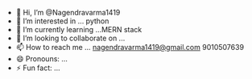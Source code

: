 - 👋 Hi, I’m @Nagendravarma1419
- 👀 I’m interested in ... python 
- 🌱 I’m currently learning ...MERN stack
- 💞️ I’m looking to collaborate on ...
- 📫 How to reach me ... nagendravarma1419@gmail.com 9010507639
- 😄 Pronouns: ...
- ⚡ Fun fact: ...

<!---
Nagendravarma1419/Nagendravarma1419 is a ✨ special ✨ repository because its `README.md` (this file) appears on your GitHub profile.
You can click the Preview link to take a look at your changes.
--->
